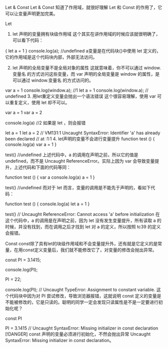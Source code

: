 Let & Const
Let & Const
知道了作用域，就很好理解 Let 和 Const 的作用了，它可以让变量声明更加完美。

Let
1. let 声明的变量拥有块级作用域
这个其实在讲作用域的时候应该就很明确了，可以看下代码：

{
  let a = 1
}
console.log(a); //undefined
a变量是在代码块{}中使用 let 定义的，它的作用域是这个代码块内部，外部无法访问。

2. let 声明的全局变量不是全局对象的属性
这就意味着，你不可以通过 window.变量名 的方式访问这些变量，而 var 声明的全局变量是 window 的属性，是可以通过 window.变量名 的方式访问的。

var a = 1
console.log(window.a); //1
let a = 1
console.log(window.a); // undefined
3. 用let重定义变量会抛出一个语法错误
这个很容易理解，使用 var 可以重复定义，使用 let 却不可以。

var a = 1
var a = 2

console.log(a)  //2
如果是 let ，则会报错

let a = 1
let a = 2
// VM131:1 Uncaught SyntaxError: Identifier 'a' has already been declared
//   at <anonymous>:1:1
4. let声明的变量不会进行变量提升
function test () {
  console.log(a)
  var a = 1
}

test() //undefined
上述代码中，a 的调用在声明之前，所以它的值是 undefined，而不是 Uncaught ReferenceError。实际上因为 var 会导致变量提升，上述代码和下面的代码等同：

function test () {
  var a
  console.log(a)
  a = 1
}

test() //undefined
而对于 let 而言，变量的调用是不能先于声明的，看如下代码：

function test () {
  console.log(a)
  let a = 1
}

test()
// Uncaught ReferenceError: Cannot access 'a' before initialization
在这个代码中，a 的调用是在声明之前，因为 let 没有发生变量提升，所有读取 a 的时候，并没有找到，而在调用之后才找到 let 对 a 的定义，所以按照 tc39 的定义会报错。

Const
const除了具有let的块级作用域和不会变量提升外，还有就是它定义的是常量，在用const定义变量后，我们就不能修改它了，对变量的修改会抛出异常。

const PI = 3.1415;

console.log(PI);

PI = 22;

console.log(PI);
// Uncaught TypeError: Assignment to constant variable.
这个代码块中因为对 PI 尝试修改，导致浏览器报错，这就说明 const 定义的变量是不能被修改的，它是只读的。聪明的同学一定会发现只读属性是不是一定要进行初始化呢？

const PI

PI = 3.1415
// Uncaught SyntaxError: Missing initializer in const declaration
[!DANGER]
const 声明的变量必须进行初始化，不然会抛出异常 Uncaught SyntaxError: Missing initializer in const declaration。